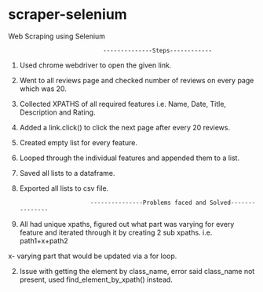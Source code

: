 # scraper-selenium
Web Scraping using Selenium

                               --------------Steps------------

1. Used chrome webdriver to open the given link.

2. Went to all reviews page and checked number of reviews on every page which was 20. 

3. Collected XPATHS of all required features i.e. Name, Date, Title, Description and Rating. 

4. Added a link.click() to click the next page after every 20 reviews.

5. Created empty list for every feature.

6. Looped through the individual features and appended them to a list.

7. Saved all lists to a dataframe.

8. Exported all lists to csv file. 

      
                           ---------------Problems faced and Solved---------------


1. All had unique xpaths, figured out what part was varying for every feature and iterated through
   it by creating 2 sub xpaths. i.e. path1+x+path2

  x- varying part that would be updated via a for loop.

2. Issue with getting the element by class_name, error said class_name not present, used find_element_by_xpath()
   instead.

